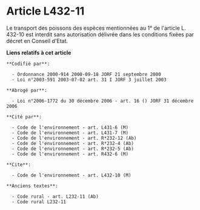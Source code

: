 # Article L432-11

Le transport des poissons des espèces mentionnées au 1° de l'article L. 432-10 est interdit sans autorisation délivrée dans
les conditions fixées par décret en Conseil d'Etat.

**Liens relatifs à cet article**

	**Codifié par**:

	  - Ordonnance 2000-914 2000-09-18 JORF 21 septembre 2000
	  - Loi n°2003-591 2003-07-02 art. 31 I JORF 3 juillet 2003

	**Abrogé par**:

	  - Loi n°2006-1772 du 30 décembre 2006 - art. 16 () JORF 31 décembre 2006

	**Cité par**:

	  - Code de l'environnement - art. L431-6 (M)
	  - Code de l'environnement - art. L431-7 (M)
	  - Code de l'environnement - art. R*232-12 (Ab)
	  - Code de l'environnement - art. R*232-4 (Ab)
	  - Code de l'environnement - art. R*232-5 (Ab)
	  - Code de l'environnement - art. R432-6 (M)

	**Cite**:

	  - Code de l'environnement - art. L432-10 (M)

	**Anciens textes**:

	  - Code rural - art. L232-11 (Ab)
	  - Code rural L232-11
